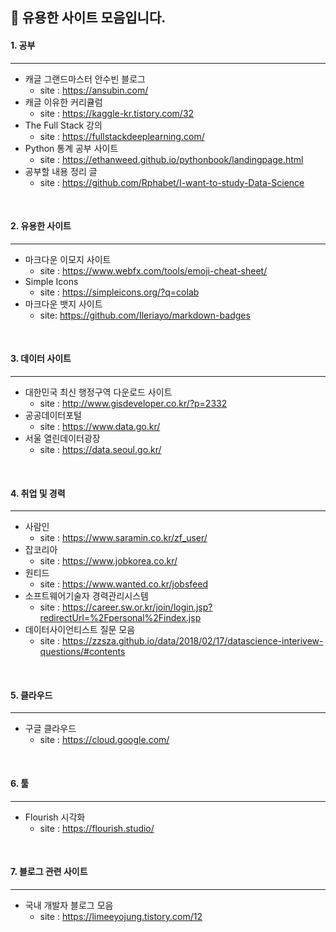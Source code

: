 ## 🎵 유용한 사이트 모음입니다.

#### 1. 공부
---
- 캐글 그랜드마스터 안수빈 블로그 <br/>
  + site : <https://ansubin.com/>
- 캐글 이유한 커리큘럼
  + site : <https://kaggle-kr.tistory.com/32>
- The Full Stack 강의
  + site : <https://fullstackdeeplearning.com/>
- Python 통계 공부 사이트
  + site : <https://ethanweed.github.io/pythonbook/landingpage.html>
- 공부할 내용 정리 글
  + site : <https://github.com/Rphabet/I-want-to-study-Data-Science>
<br/>

#### 2. 유용한 사이트
---
- 마크다운 이모지 사이트
  + site : <https://www.webfx.com/tools/emoji-cheat-sheet/>
- Simple Icons
  + site : <https://simpleicons.org/?q=colab>
- 마크다운 뱃지 사이트
  + site: <https://github.com/Ileriayo/markdown-badges>
<br/>

#### 3. 데이터 사이트
---
- 대한민국 최신 행정구역 다운로드 사이트
  + site : <http://www.gisdeveloper.co.kr/?p=2332>
- 공공데이터포털
  + site : <https://www.data.go.kr/>
- 서울 열린데이터광장
  + site : <https://data.seoul.go.kr/>
<br/>

#### 4. 취업 및 경력
---
- 사람인
  + site : <https://www.saramin.co.kr/zf_user/>
- 잡코리아
  + site : <https://www.jobkorea.co.kr/>
- 원티드
  + site : <https://www.wanted.co.kr/jobsfeed>
- 소프트웨어기술자 경력관리시스템
  + site : <https://career.sw.or.kr/join/login.jsp?redirectUrl=%2Fpersonal%2Findex.jsp>
- 데이터사이언티스트 질문 모음
  + site : <https://zzsza.github.io/data/2018/02/17/datascience-interivew-questions/#contents>
<br/>

#### 5. 클라우드
---
- 구글 클라우드
  + site : <https://cloud.google.com/>
<br/>

#### 6. 툴
---
- Flourish 시각화 
  + site : <https://flourish.studio/>
<br/>

#### 7. 블로그 관련 사이트
---
- 국내 개발자 블로그 모음
  + site : <https://limeeyojung.tistory.com/12>

